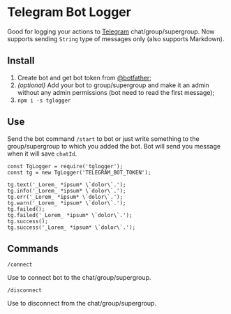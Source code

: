 # Telegram Bot Logger
Good for logging your actions to [Telegram](https://telegram.org) chat/group/supergroup.
Now supports sending `String` type of messages only (also supports Markdown).

## Install

1. Create bot and get bot token from [@botfather](https://t.me/botfather);
2. _(optional)_ Add your bot to group/supergroup and make it an admin without any admin permissions (bot need to read the first message);
3. `npm i -s tglogger`

## Use
Send the bot command `/start` to bot or just write something to the group/supergroup to which you added the bot. Bot will send you message when it will save `chatId`.

    const TgLogger = require('tglogger');
    const tg = new TgLogger('TELEGRAM_BOT_TOKEN');

    tg.text('_Lorem_ *ipsum* \`dolor\`.');
    tg.info('_Lorem_ *ipsum* \`dolor\`.');
    tg.err('_Lorem_ *ipsum* \`dolor\`.');
    tg.warn('_Lorem_ *ipsum* \`dolor\`.');
    tg.failed();
    tg.failed('_Lorem_ *ipsum* \`dolor\`.');
    tg.success();
    tg.success('_Lorem_ *ipsum* \`dolor\`.');

## Commands

    /connect

Use to connect bot to the chat/group/supergroup.

    /disconnect

Use to disconnect from the chat/group/supergroup.